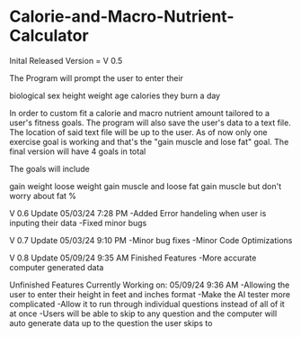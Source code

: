 # Calorie-and-Macro-Nutrient-Calculator

Inital Released Version = V 0.5

The Program will prompt the user to enter their 

biological sex 
height
weight
age
calories they burn a day 

In order to custom fit a calorie and macro nutrient amount tailored to a user's fitness goals.
The program will also save the user's data to a text file. The location of said text file will be up to the user. 
As of now only one exercise goal is working and that's the "gain muscle and lose fat" goal. 
The final version will have 4 goals in total

The goals will include

gain weight
loose weight
gain muscle and loose fat
gain muscle but don't worry about fat %

V 0.6 Update 05/03/24 7:28 PM
  -Added Error handeling when user is inputing their data
  -Fixed minor bugs

V 0.7 Update 05/03/24 9:10 PM
  -Minor bug fixes
  -Minor Code Optimizations

V 0.8 Update 05/09/24 9:35 AM
  Finished Features
    -More accurate computer generated data

  Unfinished Features Currently Working on: 05/09/24 9:36 AM
                -Allowing the user to enter their height in feet and inches format
                -Make the AI tester more complicated
                    -Allow it to run through individual questions instead of all of it at once
                      -Users will be able to skip to any question and the computer will auto generate
                      data up to the question the user skips to
